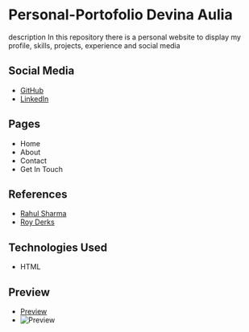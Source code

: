# Personal-Portofolio Devina Aulia
description
In this repository there is a personal website to display my profile, skills, projects, experience and social media

## Social Media
- [GitHub](https://github.com/devinaaulia07)
- [LinkedIn](https://www.linkedin.com/in/devina-aulia-a49242382)

## Pages
- Home
- About
- Contact
- Get In Touch

## References
- [Rahul Sharma](https://bit.ly/3Aw2WN8)
- [Roy Derks](https://github.com/Thamrin-Dev-Community/Front-End-Hub/blob/main/examples/personal.md#roy-derks)

## Technologies Used
- HTML

## Preview
- [Preview](https://www.figma.com/design/vUWjx1LwjMvXRm6ozqDgfX/Portofolio-Website?m=auto&t=lZxQ1TnaarzcfD5r-6)
- ![Preview](<Screenshot (10).png>)

